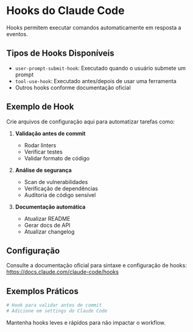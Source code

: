 # Hooks do Claude Code

Hooks permitem executar comandos automaticamente em resposta a eventos.

## Tipos de Hooks Disponíveis

- `user-prompt-submit-hook`: Executado quando o usuário submete um prompt
- `tool-use-hook`: Executado antes/depois de usar uma ferramenta
- Outros hooks conforme documentação oficial

## Exemplo de Hook

Crie arquivos de configuração aqui para automatizar tarefas como:

1. **Validação antes de commit**
   - Rodar linters
   - Verificar testes
   - Validar formato de código

2. **Análise de segurança**
   - Scan de vulnerabilidades
   - Verificação de dependências
   - Auditoria de código sensível

3. **Documentação automática**
   - Atualizar README
   - Gerar docs de API
   - Atualizar changelog

## Configuração

Consulte a documentação oficial para sintaxe e configuração de hooks:
https://docs.claude.com/claude-code/hooks

## Exemplos Práticos

```bash
# Hook para validar antes de commit
# Adicione em settings do Claude Code
```

Mantenha hooks leves e rápidos para não impactar o workflow.

